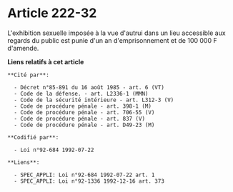 # Article 222-32

L'exhibition sexuelle imposée à la vue d'autrui dans un lieu accessible aux regards du public est punie d'un an
d'emprisonnement et de 100 000 F d'amende.

**Liens relatifs à cet article**

	**Cité par**:

	  - Décret n°85-891 du 16 août 1985 - art. 6 (VT)
	  - Code de la défense. - art. L2336-1 (MMN)
	  - Code de la sécurité intérieure - art. L312-3 (V)
	  - Code de procédure pénale - art. 398-1 (M)
	  - Code de procédure pénale - art. 706-55 (V)
	  - Code de procédure pénale - art. 837 (V)
	  - Code de procédure pénale - art. D49-23 (M)

	**Codifié par**:

	  - Loi n°92-684 1992-07-22

	**Liens**:

	  - SPEC_APPLI: Loi n°92-684 1992-07-22 art. 1
	  - SPEC_APPLI: Loi n°92-1336 1992-12-16 art. 373
